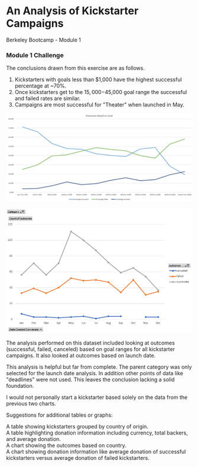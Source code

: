 # An Analysis of Kickstarter Campaigns

Berkeley Bootcamp - Module 1



### Module 1 Challenge

The conclusions drawn from this exercise are as follows.

1. Kickstarters with goals less than $1,000 have the highest successful percentage at ~70%.
2. Once kickstarters get to the $15,000-$45,000 goal range the successful and failed rates are similar.
3. Campaigns are most successful for "Theater" when launched in May.

![Outcomes Based on Goal](outcomes_based_on_goal.PNG)

![Outcomes Based on Launch Date](outcomes_based_on_launch_date.PNG)

The analysis performed on this dataset included looking at outcomes (successful, failed, canceled) based on goal ranges for all kickstarter campaigns.  It also looked at outcomes based on launch date.

This analysis is helpful but far from complete.  The parent category was only selected for the launch date analysis. In addition other points of data like "deadlines" were not used.  This leaves the conclusion lacking a solid foundation.

I would not personally start a kickstarter based solely on the data from the previous two charts.


Suggestions for additional tables or graphs:  

A table showing kickstarters grouped by country of origin.  
A table highlighting donation information including currency, total backers, and average donation.  
A chart showing the outcomes based on country.  
A chart showing donation information like average donation of successful kickstarters versus average donation of failed kickstarters.
